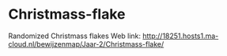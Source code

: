 # Christmass-flake
Randomized Christmass flakes
Web link: http://18251.hosts1.ma-cloud.nl/bewijzenmap/Jaar-2/Christmass-flake/
